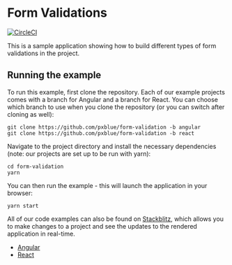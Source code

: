 # Form Validations

[![CircleCI](https://circleci.com/gh/pxblue/form-validation/tree/angular.svg?style=shield)](https://circleci.com/gh/pxblue/form-validation/tree/angular)

This is a sample application showing how to build  different types of form validations in the project.

## Running the example
To run this example, first clone the repository. Each of our example projects comes with a branch for Angular and a branch for React. You can choose which branch to use when you clone the repository (or you can switch after cloning as well):

```
git clone https://github.com/pxblue/form-validation -b angular
git clone https://github.com/pxblue/form-validation -b react
```

Navigate to the project directory and install the necessary dependencies (note: our projects are set up to be run with yarn):

```
cd form-validation
yarn
```

You can then run the example - this will launch the application in your browser:
```
yarn start
```

All of our code examples can also be found on [Stackblitz](http://www.stackblitz.com/@px-blue), which allows you to make changes to a project and see the updates to the rendered application in real-time.
- [Angular](https://stackblitz.com/edit/pxblue-form-validation-angular)
- [React](https://stackblitz.com/edit/pxblue-form-validation-react)